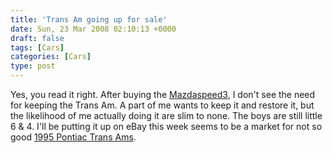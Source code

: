 ```yaml
---
title: 'Trans Am going up for sale'
date: Sun, 23 Mar 2008 02:10:13 +0000
draft: false
tags: [Cars]
categories: [Cars]
type: post
---
```


Yes, you read it right. After buying the [Mazdaspeed3](http://zeusville.wordpress.com/2008/03/20/2007-mazda-mazdaspeed3/), I don't see the need for keeping the Trans Am. A part of me wants to keep it and restore it, but the likelihood of me actually doing it are slim to none. The boys are still little 6 & 4. I'll be putting it up on eBay this week seems to be a market for not so good [1995 Pontiac Trans Ams](http://cgi.ebay.com/ebaymotors/ws/eBayISAPI.dll?ViewItem&ih=001&sspagename=STRK%3AMEWA%3AIT&viewitem=&item=110234018791&rd=1).